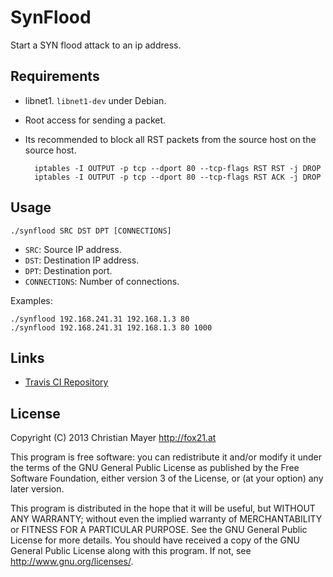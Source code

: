 # SynFlood
Start a SYN flood attack to an ip address.

## Requirements
- libnet1. `libnet1-dev` under Debian.
- Root access for sending a packet.
- Its recommended to block all RST packets from the source host on the source host.

		iptables -I OUTPUT -p tcp --dport 80 --tcp-flags RST RST -j DROP
		iptables -I OUTPUT -p tcp --dport 80 --tcp-flags RST ACK -j DROP

## Usage

	./synflood SRC DST DPT [CONNECTIONS]

- `SRC`: Source IP address.
- `DST`: Destination IP address.
- `DPT`: Destination port.
- `CONNECTIONS`: Number of connections.

Examples:

	./synflood 192.168.241.31 192.168.1.3 80
	./synflood 192.168.241.31 192.168.1.3 80 1000

## Links
- [Travis CI Repository](https://travis-ci.org/TheFox/synflood)

## License
Copyright (C) 2013 Christian Mayer <http://fox21.at>

This program is free software: you can redistribute it and/or modify it under the terms of the GNU General Public License as published by the Free Software Foundation, either version 3 of the License, or (at your option) any later version.

This program is distributed in the hope that it will be useful, but WITHOUT ANY WARRANTY; without even the implied warranty of MERCHANTABILITY or FITNESS FOR A PARTICULAR PURPOSE. See the GNU General Public License for more details. You should have received a copy of the GNU General Public License along with this program. If not, see <http://www.gnu.org/licenses/>.
